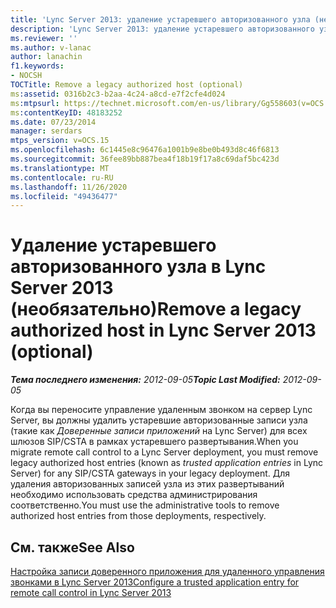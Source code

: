```yaml
---
title: 'Lync Server 2013: удаление устаревшего авторизованного узла (необязательно)'
description: 'Lync Server 2013: удаление устаревшего авторизованного узла (необязательно).'
ms.reviewer: ''
ms.author: v-lanac
author: lanachin
f1.keywords:
- NOCSH
TOCTitle: Remove a legacy authorized host (optional)
ms:assetid: 0316b2c3-b2aa-4c24-a8cd-e7f2cfe4d024
ms:mtpsurl: https://technet.microsoft.com/en-us/library/Gg558603(v=OCS.15)
ms:contentKeyID: 48183252
ms.date: 07/23/2014
manager: serdars
mtps_version: v=OCS.15
ms.openlocfilehash: 6c1445e8c96476a1001b9e8be0b493d8c46f6813
ms.sourcegitcommit: 36fee89bb887bea4f18b19f17a8c69daf5bc423d
ms.translationtype: MT
ms.contentlocale: ru-RU
ms.lasthandoff: 11/26/2020
ms.locfileid: "49436477"
---
```

# <a name="remove-a-legacy-authorized-host-in-lync-server-2013-optional"></a><span data-ttu-id="3a885-103">Удаление устаревшего авторизованного узла в Lync Server 2013 (необязательно)</span><span class="sxs-lookup"><span data-stu-id="3a885-103">Remove a legacy authorized host in Lync Server 2013 (optional)</span></span>

<div data-xmlns="http://www.w3.org/1999/xhtml">

<div class="topic" data-xmlns="http://www.w3.org/1999/xhtml" data-msxsl="urn:schemas-microsoft-com:xslt" data-cs="https://msdn.microsoft.com/">

<div data-asp="https://msdn2.microsoft.com/asp">



</div>

<div id="mainSection">

<div id="mainBody"><span data-ttu-id="3a885-104">

<span> </span></span><span class="sxs-lookup"><span data-stu-id="3a885-104">

<span> </span></span></span>

<span data-ttu-id="3a885-105">_**Тема последнего изменения:** 2012-09-05_</span><span class="sxs-lookup"><span data-stu-id="3a885-105">_**Topic Last Modified:** 2012-09-05_</span></span>

<span data-ttu-id="3a885-106">Когда вы переносите управление удаленным звонком на сервер Lync Server, вы должны удалить устаревшие авторизованные записи узла (такие как *Доверенные записи приложений* на Lync Server) для всех шлюзов SIP/CSTA в рамках устаревшего развертывания.</span><span class="sxs-lookup"><span data-stu-id="3a885-106">When you migrate remote call control to a Lync Server deployment, you must remove legacy authorized host entries (known as *trusted application entries* in Lync Server) for any SIP/CSTA gateways in your legacy deployment.</span></span> <span data-ttu-id="3a885-107">Для удаления авторизованных записей узла из этих развертываний необходимо использовать средства администрирования соответственно.</span><span class="sxs-lookup"><span data-stu-id="3a885-107">You must use the administrative tools to remove authorized host entries from those deployments, respectively.</span></span>

<div>

## <a name="see-also"></a><span data-ttu-id="3a885-108">См. также</span><span class="sxs-lookup"><span data-stu-id="3a885-108">See Also</span></span>


[<span data-ttu-id="3a885-109">Настройка записи доверенного приложения для удаленного управления звонками в Lync Server 2013</span><span class="sxs-lookup"><span data-stu-id="3a885-109">Configure a trusted application entry for remote call control in Lync Server 2013</span></span>](lync-server-2013-configure-a-trusted-application-entry-for-remote-call-control.md)  
  

<span data-ttu-id="3a885-110"></div>

</div>

<span> </span>

</div>

</div>

</span><span class="sxs-lookup"><span data-stu-id="3a885-110"></div>

</div>

<span> </span>

</div>

</div>

</span></span></div>

